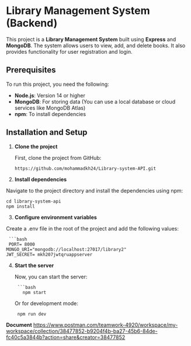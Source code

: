 # Library Management System (Backend)

This project is a **Library Management System** built using **Express** and **MongoDB**. The system allows users to view, add, and delete books. It also provides functionality for user registration and login.

## Prerequisites

To run this project, you need the following:

- **Node.js**: Version 14 or higher
- **MongoDB**: For storing data (You can use a local database or cloud services like MongoDB Atlas)
- **npm**: To install dependencies

## Installation and Setup

1. **Clone the project**

   First, clone the project from GitHub:

   ```bash
   https://github.com/mohammadkh24/Library-system-API.git

2. **Install dependencies**

Navigate to the project directory and install the dependencies using npm:

    cd library-system-api
    npm install

3. **Configure environment variables**

Create a .env file in the root of the project and add the following values:

     ```bash
     PORT= 8000
    MONGO_URI="mongodb://localhost:27017/library2"
    JWT_SECRET= mkh207jwtqruappserver

4. **Start the server**

     Now, you can start the server:
   
        ```bash
          npm start
     Or for development mode:

        npm run dev

**Document**
https://www.postman.com/teamwork-4920/workspace/my-workspace/collection/38477852-b9204f4b-ba27-45b6-84de-fc40c5a3844b?action=share&creator=38477852


   
